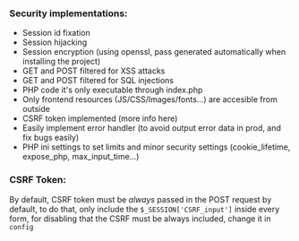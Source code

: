### Security implementations:
- Session id fixation
- Session hijacking
- Session encryption (using openssl, pass generated automatically when installing the project)
- GET and POST filtered for XSS attacks
- GET and POST filtered for SQL injections
- PHP code it's only executable through index.php
- Only frontend resources (JS/CSS/Images/fonts...) are accesible from outside
- CSRF token implemented (more info here)
- Easily implement error handler (to avoid output error data in prod, and fix bugs easily)
- PHP ini settings to set limits and minor security settings (cookie_lifetime, expose_php, max_input_time...)

### CSRF Token: 
By default, CSRF token must be *always* passed in the POST request by default, to do that, only include the `$_SESSION['CSRF_input']` inside every form, for disabling that the CSRF must be always included, change it in `config`
